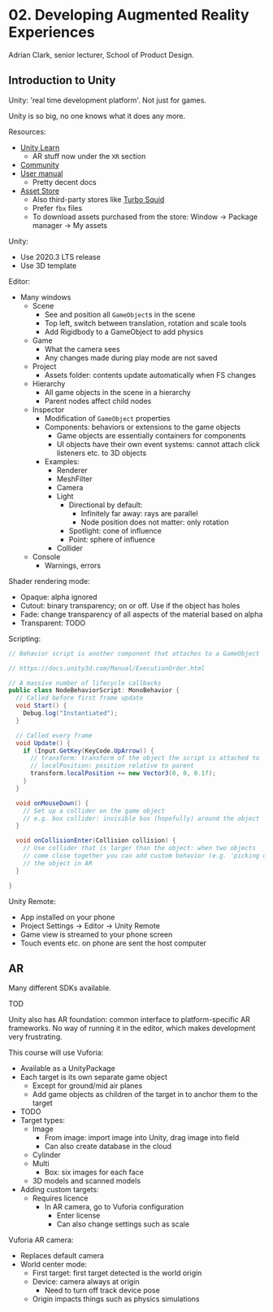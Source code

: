 # 02. Developing Augmented Reality Experiences

Adrian Clark, senior lecturer, School of Product Design.

## Introduction to Unity

Unity: 'real time development platform'. Not just for games.

Unity is so big, no one knows what it does any more.

Resources:

- [Unity Learn](https://learn.unity.com)
  - AR stuff now under the `XR` section
- [Community](https://unity.com/community)
- [User manual](https://docs.unity3d.com/Manual/index.html)
  - Pretty decent docs
- [Asset Store](https://assetstore.unity.com)
  - Also third-party stores like [Turbo Squid](https://turbosquid.com)
  - Prefer `fbx` files
  - To download assets purchased from the store: Window -> Package manager -> My assets

Unity:

- Use 2020.3 LTS release
- Use 3D template

Editor:

- Many windows
  - Scene
    - See and position all `GameObject`s in the scene
    - Top left, switch between translation, rotation and scale tools
    - Add Rigidbody to a GameObject to add physics
  - Game
    - What the camera sees
    - Any changes made during play mode are not saved
  - Project
    - Assets folder: contents update automatically when FS changes
  - Hierarchy
    - All game objects in the scene in a hierarchy
    - Parent nodes affect child nodes
  - Inspector
    - Modification of `GameObject` properties
    - Components: behaviors or extensions to the game objects
      - Game objects are essentially containers for components
      - UI objects have their own event systems: cannot attach click listeners etc. to 3D objects
    - Examples:
      - Renderer
      - MeshFilter
      - Camera
      - Light
        - Directional by default:
          - Infinitely far away: rays are parallel
          - Node position does not matter: only rotation
        - Spotlight: cone of influence
        - Point: sphere of influence
      - Collider
  - Console
    - Warnings, errors


Shader rendering mode:

- Opaque: alpha ignored
- Cutout: binary transparency; on or off. Use if the object has holes
- Fade: change transparency of all aspects of the material based on alpha
- Transparent: TODO

Scripting:

```csharp
// Behavior script is another component that attaches to a GameObject

// https://docs.unity3d.com/Manual/ExecutionOrder.html

// A massive number of lifecycle callbacks
public class NodeBehaviorScript: MonoBehavior {
  // Called before first frame update
  void Start() {
    Debug.log("Instantiated");
  }

  // Called every frame
  void Update() {
    if (Input.GetKey(KeyCode.UpArrow)) {
      // transform: transform of the object the script is attached to
      // localPosition: position relative to parent
      transform.localPosition += new Vector3(0, 0, 0.1f);
    }
  }

  void onMouseDown() {
    // Set up a collider on the game object
    // e.g. box collider: invisible box (hopefully) around the object
  }

  void onCollisionEnter(Collision collision) {
    // Use collider that is larger than the object: when two objects
    // come close together you can add custom behavior (e.g. 'picking up'
    // the object in AR
  }

}
```

Unity Remote:

- App installed on your phone
- Project Settings -> Editor -> Unity Remote
- Game view is streamed to your phone screen
- Touch events etc. on phone are sent the host computer

## AR

Many different SDKs available.

TOD

Unity also has AR foundation: common interface to platform-specific AR frameworks. No way of running it in the editor, which makes development very frustrating.

This course will use Vuforia:

- Available as a UnityPackage
- Each target is its own separate game object
  - Except for ground/mid air planes
  - Add game objects as children of the target in to anchor them to the target
- TODO
- Target types:
  - Image
    - From image: import image into Unity, drag image into field
    - Can also create database in the cloud
  - Cylinder
  - Multi
    - Box: six images for each face
  - 3D models and scanned models
- Adding custom targets:
  - Requires licence
    - In AR camera, go to Vuforia configuration
      - Enter license
      - Can also change settings such as scale

Vuforia AR camera:

- Replaces default camera
- World center mode:
  - First target: first target detected is the world origin
  - Device: camera always at origin
    - Need to turn off track device pose
  - Origin impacts things such as physics simulations
